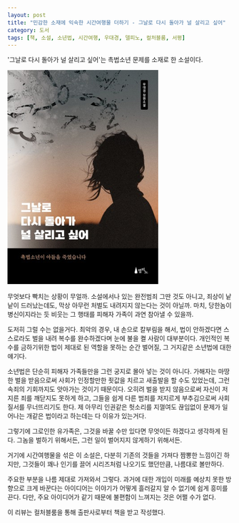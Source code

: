 ```yaml
---
layout: post
title: "민감한 소재에 익숙한 시간여행물 더하기 - 그날로 다시 돌아가 널 살리고 싶어"
category: 도서
tags: [책, 소설, 소년법, 시간여행, 우대경, 델피노, 컬처블룸, 서평]
---
```


'그날로 다시 돌아가 널 살리고 싶어'는
촉법소년 문제를 소재로 한 소설이다.

![표지](/images/i-want-to-go-back-to-that-day-and-save-you-book-h480.jpg)

무엇보다 빡치는 상황이 무얼까.
소설에서나 있는 완전범죄 그딴 것도 아니고,
죄상이 낱낱이 드러났는데도,
막상 아무런 처벌도 내려지지 않는다는 것이 아닐까.
마치, 당한놈이 병신이지라는 듯 비웃는 그 행태를
피해자 가족이 과연 참아낼 수 있을까.

도저히 그럴 수는 없을거다.
최악의 경우, 내 손으로 칼부림을 해서, 법이 안하겠다면 스스로라도 벌을 내려 복수를 완수하겠다며 눈에 불을 켤 사람이 대부분이다.
개인적인 복수를 금하기위한 법이 제대로 된 역할을 못하는 순간 벌어질,
그 거지같은 소년법에 대한 얘기다.

소년법은 단순히 피해자 가족들만을 그런 궁지로 몰아 넣는 것이 아니다.
가해자는 마땅한 벌을 받음으로써 사회가 인정할만한 죗값을 치르고 새출발을 할 수도 있었는데,
그런 속죄의 기회까지도 앗아가는 것이기 때문이다.
오히려 벌을 받지 않음으로써 자신이 저지른 죄를 깨닫지도 못하게 하고,
그들을 쉽게 다른 범죄를 저지르게 부추김으로써
사회질서를 무너뜨리기도 한다.
제 아무리 인권같은 헛소리를 지껄여도 끊임없이 문제가 일어나는 개같은 법이라고 하는데는 다 이유가 있는거다.

그렇기에 그로인한 유가족은,
그것을 바꿀 수만 있다면 무엇이든 하겠다고 생각하게 된다.
그놈을 벌하기 위해서든,
그런 일이 벌어지지 않게하기 위해서든.

거기에 시간여행물을 섞은 이 소설은,
다분히 기존의 것들을 가져다 짬뽕한 느낌이긴 하지만,
그것들이 꽤나 인기를 끌어 시리즈처럼 나오기도 했던만큼,
나름대로 볼만하다.

주요한 부분을 나름 제대로 가져와서 그렇다.
과거에 대한 개입이 미래를 예상치 못한 방향으로 크게 바꾼다는 아이디어는
이야기가 어떻게 흘러갈지 알 수 없기에 쉽게 흥미를 끈다.
다만, 주요 아이디어가 같기 때문에 불편함이 느껴지는 것은 어쩔 수가 없다.



<div class="im im-info">
이 리뷰는 컬처블룸을 통해 출판사로부터 책을 받고 작성했다.
</div>
